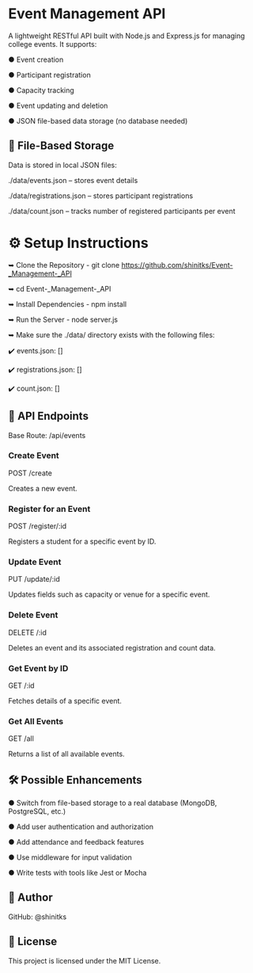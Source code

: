 # **Event Management API**
A lightweight RESTful API built with Node.js and Express.js for managing college events. It supports:

● Event creation

● Participant registration

● Capacity tracking

● Event updating and deletion

● JSON file-based data storage (no database needed)

## **📁 File-Based Storage**
Data is stored in local JSON files:

./data/events.json – stores event details

./data/registrations.json – stores participant registrations

./data/count.json – tracks number of registered participants per event

# **⚙️ Setup Instructions**
➥ Clone the Repository -
git clone https://github.com/shinitks/Event-_Management-_API

➥ cd Event-_Management-_API

➥ Install Dependencies - npm install

➥ Run the Server - node server.js

➥ Make sure the ./data/ directory exists with the following files:

  ✔️ events.json: []

  ✔️ registrations.json: []

  ✔️ count.json: []

## **🚀 API Endpoints**
Base Route: /api/events

### **Create Event**
POST /create

Creates a new event.


### **Register for an Event**
POST /register/:id

Registers a student for a specific event by ID.

### **Update Event**
PUT /update/:id

Updates fields such as capacity or venue for a specific event.

### **Delete Event**
DELETE /:id

Deletes an event and its associated registration and count data.

### **Get Event by ID**
GET /:id

Fetches details of a specific event.

### **Get All Events**
GET /all

Returns a list of all available events.

## **🛠 Possible Enhancements**
 ● Switch from file-based storage to a real database (MongoDB, PostgreSQL, etc.)

 ● Add user authentication and authorization

 ● Add attendance and feedback features

 ● Use middleware for input validation

 ● Write tests with tools like Jest or Mocha

## **👤 Author**
GitHub: @shinitks

## **📄 License**
This project is licensed under the MIT License.
